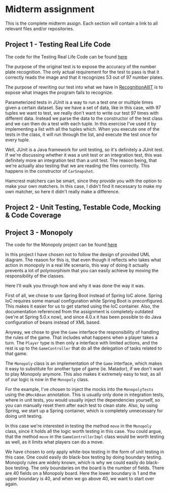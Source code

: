 # Midterm assignment
This is the complete midterm assign. Each section will contain a link to all relevant files 
and/or repositories. 

## Project 1 - Testing Real Life Code
The code for the Testing Real Life Code can be found [here](../blob/master/RecognitionAllIT.java)

The purpose of the original test is to expose the accuracy of the number plate recognition.
The only actual requirement for the test to pass is that it correctly reads the image and that 
it recognizes 53 out of 97 number plates.

The purpose of rewriting our test into what we have in [RecognitionAllIT](../blob/master/RecognitionAllIT.java)
is to expose what images the program fails to recognize.

Parameterized tests in JUnit is a way to run a test one or multiple times given a certain dataset.
Say we have a set of data, like in this case, with 97 tuples we want to test, we really don't want to write
our test 97 times with different data. Instead we parse the data to the constructor of the
test class and we can then do a test with each tuple.
In this exercise I've used it by implementing a list with all the tuples which. When you 
execute one of the tests in the class, it will run through the list, and execute the test
once for every tuple.

Well, JUnit is a Java framework for unit testing, so it's definitely a JUnit test.
If we're discussing whether it was a unit test or an integration test, this was definitely
more an integration test than a unit test. The reason being, that we're actually also
testing that we are reading the files correctly. This happens in the constructor of
`CarSnapshot`.

Hamcrest matchers can be smart, since they provide you with the option to make your own matchers.
In this case, I didn't find it necessary to make my own matcher, so here it didn't really make
a difference. 

## Project 2 - Unit Testing, Testable Code, Mocking & Code Coverage


## Project 3 - Monopoly
The code for the Monopoly project can be found [here](https://github.com/ziemerz/monopoly)

In this project I have chosen not to follow the design of provided UML diagram. 
The reason for this is, that even though it reflects who takes what action in monopoly in 
a real life scenario, this way of doing it actually prevents a lot of polymorphism that you
can easily achieve by moving the responsibility of the classes. 

Here I'll walk you through how and why it was done the way it was. 

First of all, we chose to use Spring Boot instead of Spring IoC alone. Spring IoC requires
some manual configuration while Spring Boot is preconfigured. This makes it easier for us
to get started using the IoC container. 
Also, the documentation referenced from the assignment is completely outdated 
(we're at Spring 5.0.x now), and since 4.0.x it has been possible to do Java configuration
of beans instead of XML based. 

Anyway, we chose to give the `Game` interface the responsibility of handling the rules of the game.
That includes what happens when a player takes a turn. The `Player` type is then only a interface
with limited actions, and the rest is up to the `GameController` that do all the delegation of
tasks related to that game. 

The `Monopoly` class is an implementation of the `Game` interface, which makes it easy to
substitute for another type of game (ie. Matador), if we don't want to play Monopoly anymore.
This also makes it extremely easy to test, as all of our logic is now in the `Monopoly` class.

For the example, I've chosen to inject the mocks into the `MonopolyTests` using the `@MockBean`
annotation. This is usually only done in integration tests, where in unit tests, you would
usually inject the dependencies yourself, so you can manually reset them after each test to
clean state. Also, by using Spring, we start up a Spring container, which is completely
 unnecessary for doing unit testing.
 
In this case we're interested in testing the method `move` in the `Monopoly` class, since it
holds all the logic worth testing in this case. You could argue, that the method `move` in 
the `GameControllerImpl` class would be worth testing as well, as it limits what players
can do a move. 

We have chosen to only apply white-box testing in the form of unit testing in this case.
One could easily do black-box testing by doing boundary testing. Monopoly rules are widely
known, which is why we could easily do black-box testing.
The only boundaries on the board is the number of fields. There are 40 fields on a Monopoly
board. Here the lower boundary is 1 and the upper boundary is 40, and when we go above 40,
we want to start over again.
 